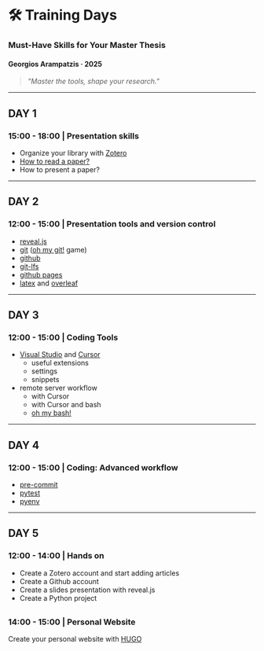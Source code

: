 
# 🛠️ Training Days

### Must-Have Skills for Your Master Thesis

#### Georgios Arampatzis · 2025

> *"Master the tools, shape your research."*


---
## DAY 1

### 15:00 - 18:00 | Presentation skills
- Organize your library with [Zotero](https://www.zotero.org)
- [How to read a paper?](https://www.slideshare.net/slideshow/research-101-how-to-read-a-scientific-paper-1a7f/267166602)
- How to present a paper?


---
## DAY 2

### 12:00 - 15:00 | Presentation tools and version control

- [reveal.js](https://revealjs.com/)
- [git](https://realpython.com/python-git-github-intro/) ([oh my git!](https://ohmygit.org) game)
- [github](https://realpython.com/python-git-github-intro/)
- [git-lfs](https://git-lfs.com)
- [github pages](https://docs.github.com/en/pages/quickstart)
- [latex](https://www.overleaf.com/learn/latex/Learn_LaTeX_in_30_minutes) 
and [overleaf](https://www.overleaf.com)


---
## DAY 3

### 12:00 - 15:00 | Coding Tools
- [Visual Studio](https://visualstudio.microsoft.com) and [Cursor](https://www.cursor.com)
    - useful extensions
    - settings
    - snippets
- remote server workflow
    - with Cursor
    - with Cursor and bash
    - [oh my bash!](https://ohmybash.nntoan.com)


---
## DAY 4

### 12:00 - 15:00 | Coding: Advanced workflow
- [pre-commit](https://pre-commit.com)
- [pytest](https://realpython.com/pytest-python-testing/)
- [pyenv](https://realpython.com/intro-to-pyenv/)


---
## DAY 5

### 12:00 - 14:00 | Hands on

- Create a Zotero account and start adding articles
- Create a Github account
- Create a slides presentation with reveal.js
- Create a Python project

<div style="margin-top: 30px;"></div>

### 14:00 - 15:00 | Personal Website

Create your personal website with [HUGO](https://gohugo.io)
